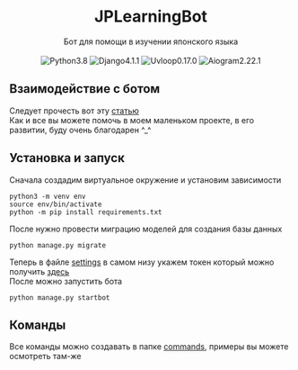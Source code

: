 <h1 align="center">
JPLearningBot
</h1>
<p align="center">
Бот для помощи в изучении японского языка
<br /><br />
<img alt="Python3.8" src="https://img.shields.io/badge/Python-3.8-blue">
<img alt="Django4.1.1" src="https://img.shields.io/badge/Django-4.1.1-brightgreen">
<img alt="Uvloop0.17.0" src="https://img.shields.io/badge/uvloop-0.17.0-blue">
<img alt="Aiogram2.22.1" src="https://img.shields.io/badge/Aiogram-2.22.1-blue">
</p>

## Взаимодействие с ботом
Следует прочесть вот эту [статью](https://telegra.ph/JPLearning-Bot-10-09)
<br />
Как и все вы можете помочь в моем маленьком проекте, в его развитии, буду очень благодарен ^_^

## Установка и запуск
Сначала создадим виртуальное окружение и установим зависимости
```shell
python3 -m venv env
source env/bin/activate
python -m pip install requirements.txt
```
После нужно провести миграцию моделей для создания базы данных
```shell
python manage.py migrate
```
Теперь в файле [settings](https://github.com/AikoSora/JPLearningBot/blob/main/tgbot/settings.py) в самом низу укажем токен который можно получить [здесь](https://t.me/BotFather)
<br />
После можно запустить бота
```shell
python manage.py startbot
```

## Команды
Все команды можно создавать в папке [commands](https://github.com/AikoSora/JPLearningBot/tree/main/app/bot/commands), примеры вы можете осмотреть там-же